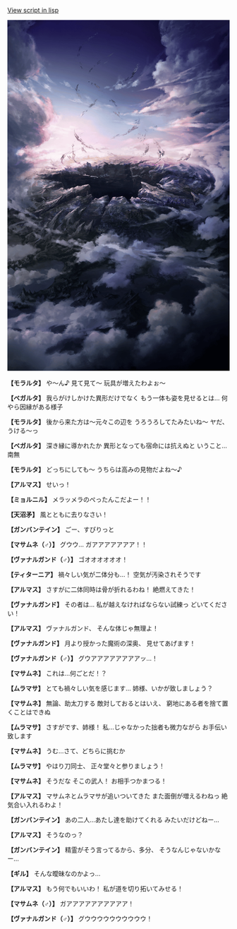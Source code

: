 [View script in lisp](../scripts/100702021.txt)

![101_hole.png](../images/backgrounds/101_hole.png)

**【モラルタ】**
や～ん♪
見て見て～
玩具が増えたわよぉ～

**【ベガルタ】**
我らがけしかけた異形だけでなく
もう一体も姿を見せるとは…
何やら因縁がある様子

**【モラルタ】**
後から来た方は～元々この辺を
うろうろしてたみたいね～
ヤだ、うける～っ

**【ベガルタ】**
深き縁に導かれたか
異形となっても宿命には抗えぬと
いうこと…南無

**【モラルタ】**
どっちにしても～
うちらは高みの見物だよね～♪

**【アルマス】**
せいっ！

**【ミョルニル】**
メラッメラのぺったんこだよー！！

**【天沼矛】**
風とともに去りなさい！

**【ガンバンテイン】**
ごー、すぴりっと

**【マサムネ（♂）】**
グウウ…
ガアアアアアアア！！

**【ヴァナルガンド（♂）】**
ゴオオオオオオ！

**【ティターニア】**
禍々しい気が二体分も…！
空気が汚染されそうです

**【アルマス】**
さすがに二体同時は骨が折れるわね！
絶燃えてきた！

**【ヴァナルガンド】**
その者は…
私が越えなければならない試練っ
どいてください！

**【アルマス】**
ヴァナルガンド、
そんな体じゃ無理よ！

**【ヴァナルガンド】**
月より授かった魔術の深奥、
見せてあげます！

**【ヴァナルガンド（♂）】**
グウアアアアアアアアッ…！

**【マサムネ】**
これは…何ごとだ！？

**【ムラマサ】**
とても禍々しい気を感じます…
姉様、いかが致しましょう？

**【マサムネ】**
無論、助太刀する
敵対しておるとはいえ、
窮地にある者を捨て置くことはできぬ

**【ムラマサ】**
さすがです、姉様！
私…じゃなかった拙者も微力ながら
お手伝い致します

**【マサムネ】**
うむ…さて、どちらに挑むか

**【ムラマサ】**
やはり刀同士、
正々堂々と参りましょう！

**【マサムネ】**
そうだな
そこの武人！
お相手つかまつる！

**【アルマス】**
マサムネとムラマサが追いついてきた
また面倒が増えるわねっ
絶気合い入れるわよ！

**【ガンバンテイン】**
あの二人…あたし達を助けてくれる
みたいだけどねー…

**【アルマス】**
そうなのっ？

**【ガンバンテイン】**
精霊がそう言ってるから、多分、
そうなんじゃないかなー…

**【ギル】**
そんな曖昧なのかよっ…

**【アルマス】**
もう何でもいいわ！
私が道を切り拓いてみせる！

**【マサムネ（♂）】**
ガアアアアアアアアアア！

**【ヴァナルガンド（♂）】**
グウウウウウウウウウウ！